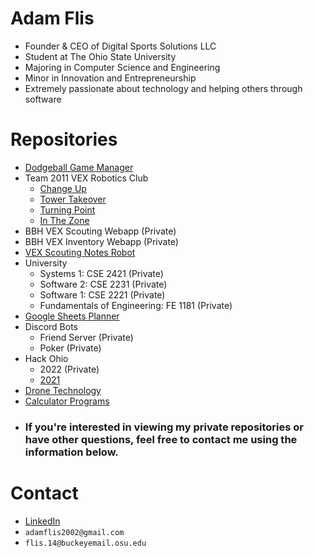 # Adam Flis
- Founder & CEO of Digital Sports Solutions LLC
- Student at The Ohio State University
- Majoring in Computer Science and Engineering
- Minor in Innovation and Entrepreneurship
- Extremely passionate about technology and helping others through software

# Repositories
- [Dodgeball Game Manager](https://github.com/Adam-Flis/NCDA-Shotclock)
- Team 2011 VEX Robotics Club
  -  [Change Up](https://github.com/Adam-Flis/2011F-Change-Up)
  -  [Tower Takeover](https://github.com/Adam-Flis/2011A-Tower-Takeover)
  -  [Turning Point](https://github.com/Adam-Flis/2011A-Turning-Point)
  -  [In The Zone](https://github.com/Adam-Flis/2011F-In-The-Zone)
- BBH VEX Scouting Webapp (Private)
- BBH VEX Inventory Webapp (Private)
- [VEX Scouting Notes Robot](https://github.com/Adam-Flis/Vex-Scouting-Notes-Robot)
- University
  - Systems 1: CSE 2421 (Private)
  - Software 2: CSE 2231 (Private)
  - Software 1: CSE 2221 (Private)
  - Fundamentals of Engineering: FE 1181 (Private)
- [Google Sheets Planner](https://github.com/Adam-Flis/Google-Sheets-Planner)
- Discord Bots
  - Friend Server (Private)
  - Poker (Private)
- Hack Ohio
  - 2022 (Private)
  - [2021](https://github.com/Adam-Flis/Hack-Ohio-2021)
- [Drone Technology](https://github.com/Adam-Flis/Drone-Technology)
- [Calculator Programs](https://github.com/Adam-Flis/Calculator-Programs)
- ### If you're interested in viewing my private repositories or have other questions, feel free to contact me using the information below.

# Contact
- [LinkedIn](https://www.linkedin.com/in/adam-flis-580409251/)
- `adamflis2002@gmail.com`
- `flis.14@buckeyemail.osu.edu`
